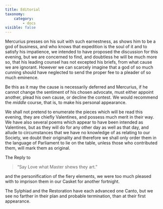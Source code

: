 ```yaml
---
title: Editorial
taxonomy:
    category:
        - docs
visible: false
---
```


Mercurius presses on his suit with such earnestness, as shows him to be a god of business, and who knows that expedition is the soul of it and to satisfy his impatience, we intended to have proposed the discussion for this evening, but we are concerned to find, and doubtless he will be much more so, that his leading counsel has not excepted his briefs, from what cause we are ignorant. However we can scarcely imagine that a god of so much cunning should have neglected to send the proper fee to a pleader of so much eminence.

Be this as it may the cause is necessarily deferred and Mercurius, if he cannot change the sentiment of his chosen advocate, must either appoint another, plead his own cause, or decline the contest. We would recommend the *middle* course, that is, to make his personal appearance.

We shall not pretend to enumerate the pieces which will be read this evening, they are chiefly Valentines, and possess much merit in their way. We have also several poems which appear to have been intended as Valentines, but as they will do for any other day as well as that day, and allude to circumstances that we have no knowledge of as relating to our Society, we doubt their originality and therefore we shall only order them in the language of Parliament to lie on the table, unless those who contributed them, will mark them as original.

The Reply to

> “Say Love what Master shews they art.”

and the personification of the fiery elements, we were too much pleased with to imprison them in our Casket for another fortnight.

The Sylphiad and the Restoration have each advanced one Canto, but we see no farther in their plan and probable termination, than at their first appearance.